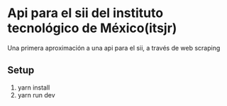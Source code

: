 # Api para el sii del instituto tecnológico de México(itsjr)

Una primera aproximación a una api para el sii, a través de web scraping

## Setup

1. yarn install
2. yarn run dev
